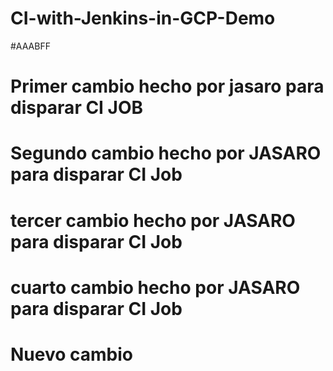 # CI-with-Jenkins-in-GCP-Demo
#AAABFF
# Primer cambio hecho por jasaro para disparar CI JOB
# Segundo cambio hecho por JASARO para disparar CI Job
# tercer cambio hecho por JASARO para disparar CI Job
# cuarto cambio hecho por JASARO para disparar CI Job
# Nuevo cambio
